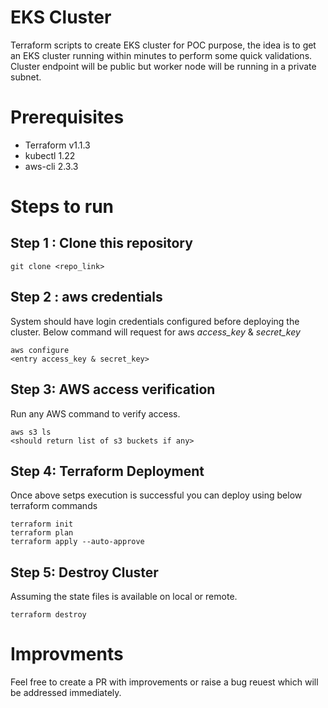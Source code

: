 # EKS Cluster

Terraform scripts to create EKS cluster for POC purpose, the idea is to get an EKS cluster running within minutes to perform some quick validations.  Cluster endpoint will be public but worker node will be running in a private subnet.

# Prerequisites

* Terraform v1.1.3 
* kubectl 1.22
* aws-cli 2.3.3

# Steps to run

## Step 1 : Clone this repository

```
git clone <repo_link>
```

## Step 2 : aws credentials

System should have login credentials configured before deploying the cluster.  Below command will request for aws *access_key* & *secret_key* 

```
aws configure
<entry access_key & secret_key>
```

## Step 3: AWS access verification

Run any AWS command to verify access.

```
aws s3 ls
<should return list of s3 buckets if any>
```

## Step 4: Terraform Deployment

Once above setps execution is successful you can deploy using below terraform commands

```
terraform init
terraform plan
terraform apply --auto-approve
```

## Step 5: Destroy Cluster

Assuming the state files is available on local or remote.

```
terraform destroy
```

# Improvments

Feel free to create a PR with improvements or raise a bug reuest which will be addressed immediately.
